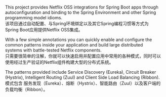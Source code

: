 This project provides Netflix OSS integrations for Spring Boot apps through autoconfiguration and binding to the Spring Environment and other Spring programming model idioms.  
该项目通过自动配置、与Spring环境绑定以及其它Spring编程习惯等方式为Spring Boot应用提供Netflix OSS集成。

With a few simple annotations you can quickly enable and configure the common patterns inside your application and build large distributed systems with battle-tested Netflix components.  
只需要很简单的注解，你就可以快速启用并配置应用中常用的各种模式，同时可以使用经过生产验证的Netflix组件构建大型的分布式系统。

The patterns provided include Service Discovery (Eureka), Circuit Breaker (Hystrix), Intelligent Routing (Zuul) and Client Side Load Balancing (Ribbon).  
模式包含 服务发现（Eureka）、熔断（Hystrix）、智能路由（Zuul）以及客户端的负载均衡（Ribbon）。
